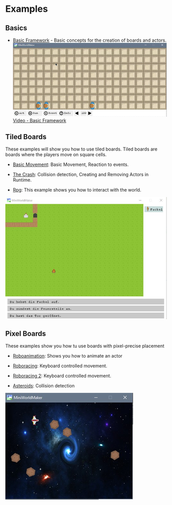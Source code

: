 Examples
=========

Basics
-------

  * [Basic Framework](https://github.com/asbl/miniworldmaker/blob/master/examples/basics/basicframework.py) - Basic concepts for the creation of boards and actors.
  ![Image - Basic Framework](_images/basic_framework.gif)
  [Video - Basic Framework](_static/basic_framework.mp4)
  
Tiled Boards
------------ 

These examples will show you how to use tiled boards. Tiled boards are boards where the players move on square cells.

  * [Basic Movement](https://github.com/asbl/miniworldmaker/blob/master/examples/moving/move_on_tiled_board.py): Basic Movement, Reaction to events.

  * [The Crash](https://github.com/asbl/miniworldmaker/blob/master/examples/moving/thecrash.py): Collision detection, Creating and Removing Actors in Runtime.

  * [Rpg](https://github.com/asbl/miniworldmaker/blob/master/examples/games/rpg/rpg.py): This example shows you how to interact with the world.
  
  ![Image - RPG](_images/rpg.jpg)
  
Pixel Boards
------------

These examples show you how tu use boards with pixel-precise placement


  * [Roboanimation](https://github.com/asbl/miniworldmaker/blob/master/examples/moving/roboanimation.py): Shows you how to animate an actor
  
  * [Roboracing](https://github.com/asbl/miniworldmaker/blob/master/examples/pixelbased/roboracing.py): Keyboard controlled movement.
  
  * [Roboracing 2](https://github.com/asbl/miniworldmaker/blob/master/examples/pixelbased/roboracing2.py): Keyboard controlled movement.
  
  * [Asteroids](https://github.com/asbl/miniworldmaker/blob/master/examples/games/asteroids/asteroids.py): Collision detection
  
  ![Image - Asteroids](_images/asteroids.jpg)
  
